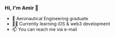 ### Hi, I'm Amir 👋

- 🔭 Aeronautical Engineering graduate
- 👨‍💻 Currently learning iOS & web3 development
- 📫 You can reach me via e-mail

<!--
**atobz/atobz** is a ✨ _special_ ✨ repository because its `README.md` (this file) appears on your GitHub profile.

Here are some ideas to get you started:

- 🔭 I’m currently working on ...
- 🌱 I’m currently learning ...
- 👯 I’m looking to collaborate on ...
- 🤔 I’m looking for help with ...
- 💬 Ask me about ...
- 📫 How to reach me: ...
- 😄 Pronouns: ...
- ⚡ Fun fact: ...
-->
